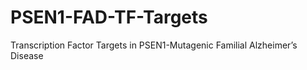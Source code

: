 # PSEN1-FAD-TF-Targets
Transcription Factor Targets in PSEN1-Mutagenic Familial Alzheimer’s Disease 
